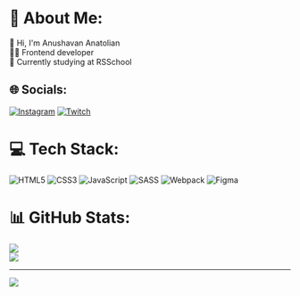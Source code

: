 # 💫 About Me:
👋 Hi, I'm Anushavan Anatolian<br>👨‍💻 Frontend developer<br>🌱 Currently studying at RSSchool


## 🌐 Socials:
[![Instagram](https://img.shields.io/badge/Instagram-%23E4405F.svg?logo=Instagram&logoColor=white)](https://instagram.com/anushavancho) [![Twitch](https://img.shields.io/badge/Twitch-%239146FF.svg?logo=Twitch&logoColor=white)](https://twitch.tv/comeback-khv) 

# 💻 Tech Stack:
![HTML5](https://img.shields.io/badge/html5-%23E34F26.svg?style=flat&logo=html5&logoColor=white) ![CSS3](https://img.shields.io/badge/css3-%231572B6.svg?style=flat&logo=css3&logoColor=white) ![JavaScript](https://img.shields.io/badge/javascript-%23323330.svg?style=flat&logo=javascript&logoColor=%23F7DF1E) ![SASS](https://img.shields.io/badge/SASS-hotpink.svg?style=flat&logo=SASS&logoColor=white) ![Webpack](https://img.shields.io/badge/webpack-%238DD6F9.svg?style=flat&logo=webpack&logoColor=black) 	![Figma](https://img.shields.io/badge/figma-%23F24E1E.svg?style=flat&logo=figma&logoColor=white)
# 📊 GitHub Stats:
![](https://github-readme-stats.vercel.app/api?username=comeback-khv&theme=radical&hide_border=false&include_all_commits=false&count_private=true)<br/>
![](https://github-readme-stats.vercel.app/api/top-langs/?username=comeback-khv&theme=radical&hide_border=false&include_all_commits=false&count_private=true&layout=compact)

---
[![](https://visitcount.itsvg.in/api?id=comeback-khv&icon=0&color=11)](https://visitcount.itsvg.in)
